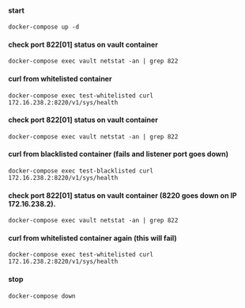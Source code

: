 #### start
```
docker-compose up -d
```
#### check port 822[01] status on vault container
```
docker-compose exec vault netstat -an | grep 822
```
#### curl from whitelisted container
```
docker-compose exec test-whitelisted curl 172.16.238.2:8220/v1/sys/health
```
#### check port 822[01] status on vault container
```
docker-compose exec vault netstat -an | grep 822
```
#### curl from blacklisted container (fails and listener port goes down)
```
docker-compose exec test-blacklisted curl 172.16.238.2:8220/v1/sys/health
```
#### check port 822[01] status on vault container (8220 goes down on IP 172.16.238.2).
```
docker-compose exec vault netstat -an | grep 822
```
#### curl from whitelisted container again (this will fail)
```
docker-compose exec test-whitelisted curl 172.16.238.2:8220/v1/sys/health
```
#### stop
```
docker-compose down
```
